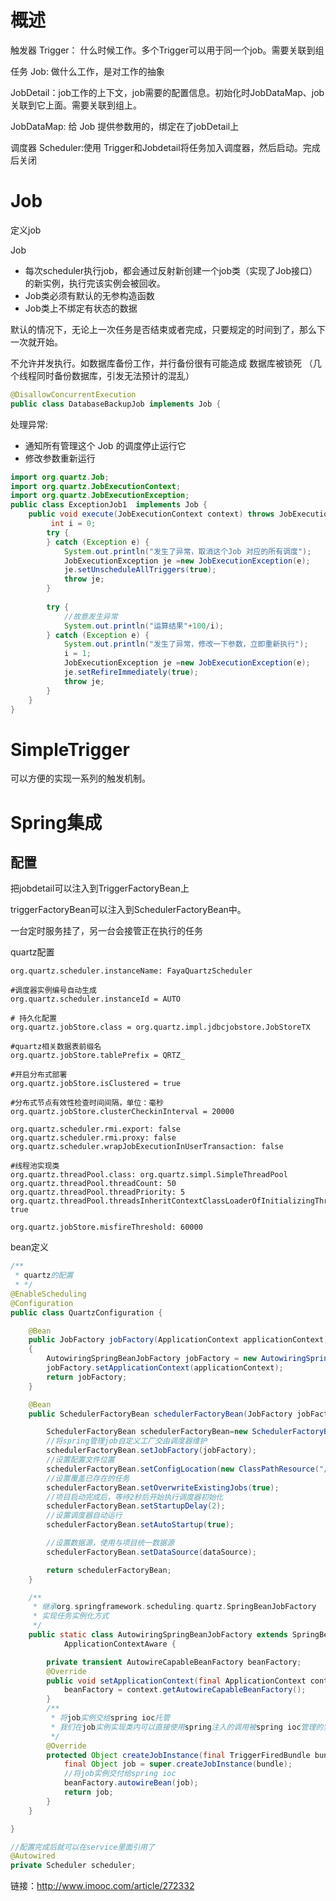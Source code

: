 

# 概述

触发器 Trigger： 什么时候工作。多个Trigger可以用于同一个job。需要关联到组

任务 Job: 做什么工作，是对工作的抽象

JobDetail：job工作的上下文，job需要的配置信息。初始化时JobDataMap、job关联到它上面。需要关联到组上。

JobDataMap: 给 Job 提供参数用的，绑定在了jobDetail上

调度器 Scheduler:使用 Trigger和Jobdetail将任务加入调度器，然后启动。完成后关闭 



# Job

定义job

Job

- 每次scheduler执行job，都会通过反射新创建一个job类（实现了Job接口）的新实例，执行完该实例会被回收。
- Job类必须有默认的无参构造函数
- Job类上不绑定有状态的数据

默认的情况下，无论上一次任务是否结束或者完成，只要规定的时间到了，那么下一次就开始。 

不允许并发执行。如数据库备份工作，并行备份很有可能造成 数据库被锁死 （几个线程同时备份数据库，引发无法预计的混乱） 

```java
@DisallowConcurrentExecution
public class DatabaseBackupJob implements Job {		
```

处理异常:

-  通知所有管理这个 Job 的调度停止运行它 
- 修改参数重新运行

```java
import org.quartz.Job;
import org.quartz.JobExecutionContext;
import org.quartz.JobExecutionException;
public class ExceptionJob1  implements Job {
    public void execute(JobExecutionContext context) throws JobExecutionException {
         int i = 0;
        try {           
        } catch (Exception e) {
            System.out.println("发生了异常，取消这个Job 对应的所有调度");
            JobExecutionException je =new JobExecutionException(e);
            je.setUnscheduleAllTriggers(true);
            throw je;
        }
        
        try {
            //故意发生异常
            System.out.println("运算结果"+100/i);            
        } catch (Exception e) {
            System.out.println("发生了异常，修改一下参数，立即重新执行");
            i = 1;
            JobExecutionException je =new JobExecutionException(e);
            je.setRefireImmediately(true);
            throw je;
        }
    }
}


```

#  SimpleTrigger 

可以方便的实现一系列的触发机制。 

# Spring集成

## 配置

把jobdetail可以注入到TriggerFactoryBean上

triggerFactoryBean可以注入到SchedulerFactoryBean中。

一台定时服务挂了，另一台会接管正在执行的任务



quartz配置

```properties
org.quartz.scheduler.instanceName: FayaQuartzScheduler

#调度器实例编号自动生成
org.quartz.scheduler.instanceId = AUTO

# 持久化配置
org.quartz.jobStore.class = org.quartz.impl.jdbcjobstore.JobStoreTX

#quartz相关数据表前缀名
org.quartz.jobStore.tablePrefix = QRTZ_

#开启分布式部署
org.quartz.jobStore.isClustered = true

#分布式节点有效性检查时间间隔，单位：毫秒
org.quartz.jobStore.clusterCheckinInterval = 20000

org.quartz.scheduler.rmi.export: false
org.quartz.scheduler.rmi.proxy: false
org.quartz.scheduler.wrapJobExecutionInUserTransaction: false

#线程池实现类
org.quartz.threadPool.class: org.quartz.simpl.SimpleThreadPool
org.quartz.threadPool.threadCount: 50
org.quartz.threadPool.threadPriority: 5
org.quartz.threadPool.threadsInheritContextClassLoaderOfInitializingThread: true

org.quartz.jobStore.misfireThreshold: 60000
```

bean定义

```java
/**
 * quartz的配置
 * */
@EnableScheduling
@Configuration
public class QuartzConfiguration {

    @Bean
    public JobFactory jobFactory(ApplicationContext applicationContext)
    {
        AutowiringSpringBeanJobFactory jobFactory = new AutowiringSpringBeanJobFactory();
        jobFactory.setApplicationContext(applicationContext);
        return jobFactory;
    }

    @Bean
    public SchedulerFactoryBean schedulerFactoryBean(JobFactory jobFactory,@Qualifier("dataSource") DataSource dataSource){

        SchedulerFactoryBean schedulerFactoryBean=new SchedulerFactoryBean();
        //将spring管理job自定义工厂交由调度器维护
        schedulerFactoryBean.setJobFactory(jobFactory);
        //设置配置文件位置
        schedulerFactoryBean.setConfigLocation(new ClassPathResource("/quartz.properties"));
        //设置覆盖已存在的任务
        schedulerFactoryBean.setOverwriteExistingJobs(true);
        //项目启动完成后，等待2秒后开始执行调度器初始化
        schedulerFactoryBean.setStartupDelay(2);
        //设置调度器自动运行
        schedulerFactoryBean.setAutoStartup(true);

        //设置数据源，使用与项目统一数据源
        schedulerFactoryBean.setDataSource(dataSource);

        return schedulerFactoryBean;
    }

    /**
     * 继承org.springframework.scheduling.quartz.SpringBeanJobFactory
     * 实现任务实例化方式
     */
    public static class AutowiringSpringBeanJobFactory extends SpringBeanJobFactory implements
            ApplicationContextAware {

        private transient AutowireCapableBeanFactory beanFactory;
        @Override
        public void setApplicationContext(final ApplicationContext context) {
            beanFactory = context.getAutowireCapableBeanFactory();
        }
        /**
         * 将job实例交给spring ioc托管
         * 我们在job实例实现类内可以直接使用spring注入的调用被spring ioc管理的实例
         */
        @Override
        protected Object createJobInstance(final TriggerFiredBundle bundle) throws Exception {
            final Object job = super.createJobInstance(bundle);
            //将job实例交付给spring ioc
            beanFactory.autowireBean(job);
            return job;
        }
    }

}

//配置完成后就可以在service里面引用了
@Autowired
private Scheduler scheduler;
```

链接：http://www.imooc.com/article/272332